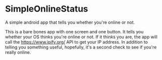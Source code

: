 # SimpleOnlineStatus
A simple android app that tells you whether you're online or not.

This is a bare bones app with one screen and one button. It tells you whether your OS thinks you're online or not. 
If it thinks you are, the app will call the https://www.ipify.org/ API to get your IP address.
In addition to telling you something useful, hopefully, it's a second check to see if you're really online.
